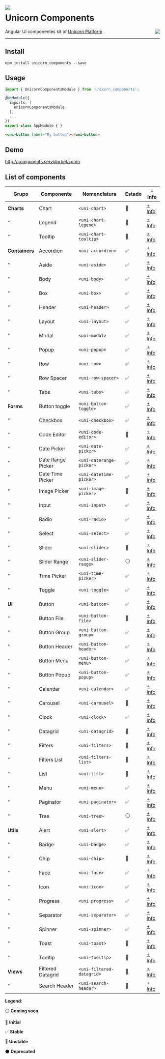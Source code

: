 <a target="_blank" href="https://getunicorn.io"><img src="https://bitbucket-assetroot.s3.amazonaws.com/c/photos/2017/Jul/07/2615006260-5-nitsnetsstudios-ondemand-UNI_avatar.png" align="left"></a>

Unicorn Components
==================

<a target="_blank" href="https://travis-ci.org/nitsnets/unicorn_components"><img src="https://travis-ci.org/nitsnets/unicorn_components.svg?branch=master" align="right"></a>


Angular UI componentes kit of [Unicorn Platform][unicorn].


----

## Install

```shell
npm install unicorn_components --save
```

## Usage

```typescript
import { UnicornComponentsModule } from 'unicorn_components';

@NgModule({
  imports: [
    UnicornComponentsModule
  ],
  ...
})
export class AppModule { }
```

```html
<uni-button label="My button"></uni-button>
```

## Demo

http://components.servidorbeta.com


## List of components

| Grupo          | Componente        | Nomenclatura              | Estado              | + Info 
| -------------- | ----------------- | ------------------------- | ------------------- | ------- 
| **Charts**     | Chart             | `<uni-chart>`             | :large_blue_circle: | [+ Info][charts/chart]
| "              | Legend            | `<uni-chart-legend>`      | :large_blue_circle: | [+ Info][charts/chart-legend]
| "              | Tooltip           | `<uni-chart-tooltip>`     | :red_circle:        | [+ Info][charts/chart-tooltip]
| **Containers** | Accordion         | `<uni-accordion>`         | :white_check_mark:  | [+ Info][containers/accordion]
| "              | Aside             | `<uni-aside>`             | :white_check_mark:  | [+ Info][containers/aside]
| "              | Body              | `<uni-body>`              | :white_check_mark:  | [+ Info][containers/body]
| "              | Box               | `<uni-box>`               | :white_check_mark:  | [+ Info][containers/box]
| "              | Header            | `<uni-header>`            | :white_check_mark:  | [+ Info][containers/header]
| "              | Layout            | `<uni-layout>`            | :white_check_mark:  | [+ Info][containers/layout]
| "              | Modal             | `<uni-modal>`             | :white_check_mark:  | [+ Info][containers/modal]
| "              | Popup             | `<uni-popup>`             | :white_check_mark:  | [+ Info][containers/popup]
| "              | Row               | `<uni-row>`               | :white_check_mark:  | [+ Info][containers/row]
| "              | Row Spacer        | `<uni-row-spacer>`        | :white_check_mark:  | [+ Info][containers/row-spacer]
| "              | Tabs              | `<uni-tabs>`              | :white_check_mark:  | [+ Info][containers/tabs]
| **Forms**      | Button toggle     | `<uni-button-toggle>`     | :white_check_mark:  | [+ Info][forms/button-toggle]
| "              | Checkbox          | `<uni-checkbox>`          | :white_check_mark:  | [+ Info][forms/checkbox]
| "              | Code Editor       | `<uni-code-editor>`       | :red_circle:        | [+ Info][forms/code-editor]
| "              | Date Picker       | `<uni-date-picker>`       | :white_check_mark:  | [+ Info][forms/date-picker]
| "              | Date Range Picker | `<uni-daterange-picker>`  | :white_check_mark:  | [+ Info][forms/daterange-picker]
| "              | Date Time Picker  | `<uni-datetime-picker>`   | :white_check_mark:  | [+ Info][forms/datetime-picker]
| "              | Image Picker      | `<uni-image-picker>`      | :large_blue_circle: | [+ Info][forms/image-picker]
| "              | Input             | `<uni-input>`             | :white_check_mark:  | [+ Info][forms/input]
| "              | Radio             | `<uni-radio>`             | :white_check_mark:  | [+ Info][forms/radio]
| "              | Select            | `<uni-select>`            | :white_check_mark:  | [+ Info][forms/select]
| "              | Slider            | `<uni-slider>`            | :large_blue_circle: | [+ Info][forms/slider]
| "              | Slider Range      | `<uni-slider-range>`      | :white_circle:      | [+ Info][forms/slider-range]
| "              | Time Picker       | `<uni-time-picker>`       | :white_check_mark:  | [+ Info][forms/time-picker]
| "              | Toggle            | `<uni-toggle>`            | :white_check_mark:  | [+ Info][forms/toggle]
| **UI**         | Button            | `<uni-button>`            | :white_check_mark:  | [+ Info][ui/button]
| "              | Button File       | `<uni-button-file>`       | :large_blue_circle: | [+ Info][ui/button-file]
| "              | Button Group      | `<uni-button-group>`      | :white_check_mark:  | [+ Info][ui/button-group]
| "              | Button Header     | `<uni-button-header>`     | :white_check_mark:  | [+ Info][ui/button-header]
| "              | Button Menu       | `<uni-button-menu>`       | :white_check_mark:  | [+ Info][ui/button-menu]
| "              | Button Popup      | `<uni-button-popup>`      | :white_check_mark:  | [+ Info][ui/button-popup]
| "              | Calendar          | `<uni-calendar>`          | :white_check_mark:  | [+ Info][ui/calendar]
| "              | Carousel          | `<uni-carousel>`          | :large_blue_circle: | [+ Info][ui/carousel]
| "              | Clock             | `<uni-clock>`             | :white_check_mark:  | [+ Info][ui/clock]
| "              | Datagrid          | `<uni-datagrid>`          | :large_blue_circle: | [+ Info][ui/datagrid]
| "              | Filters           | `<uni-filters>`           | :large_blue_circle: | [+ Info][ui/filters]
| "              | Filters List      | `<uni-filters-list>`      | :large_blue_circle: | [+ Info][ui/filters-list]
| "              | List              | `<uni-list>`              | :large_blue_circle: | [+ Info][ui/list]
| "              | Menu              | `<uni-menu>`              | :white_check_mark:  | [+ Info][ui/menu]
| "              | Paginator         | `<uni-paginator>`         | :white_check_mark:  | [+ Info][ui/paginator]
| "              | Tree              | `<uni-tree>`              | :white_circle:      | [+ Info][ui/tree]
| **Utils**      | Alert             | `<uni-alert>`             | :white_check_mark:  | [+ Info][utils/alert]
| "              | Badge             | `<uni-badge>`             | :white_check_mark:  | [+ Info][utils/badge]
| "              | Chip              | `<uni-chip>`              | :large_blue_circle: | [+ Info][utils/chip]
| "              | Face              | `<uni-face>`              | :white_check_mark:  | [+ Info][utils/face]
| "              | Icon              | `<uni-icon>`              | :white_check_mark:  | [+ Info][utils/icon]
| "              | Progress          | `<uni-progress>`          | :white_check_mark:  | [+ Info][utils/progress]
| "              | Separator         | `<uni-separator>`         | :white_check_mark:  | [+ Info][utils/separator]
| "              | Spinner           | `<uni-spinner>`           | :white_check_mark:  | [+ Info][utils/spinner]
| "              | Toast             | `<uni-toast>`             | :red_circle:        | [+ Info][utils/toast]
| "              | Tooltip           | `<uni-tooltip>`           | :red_circle:        | [+ Info][utils/tooltip]
| **Views**      | Filtered Datagrid | `<uni-filtered-datagrid>` | :large_blue_circle: | [+ Info][views/filtered-datagrid]
| "              | Search Header     | `<uni-search-header>`     | :large_blue_circle: | [+ Info][views/search-header]

**Legend**:

:white_circle: **Coming soon** 

:large_blue_circle: **Initial**

:white_check_mark: **Stable**

:red_circle: **Unstable**

:black_circle: **Deprecated**


[unicorn]: https://getunicorn.io
[demo]: http://components.servidorbeta.com

[charts/chart]: https://github.com/nitsnets/unicorn_components/tree/master/src/components/charts/chart
[charts/chart-legend]: https://github.com/nitsnets/unicorn_components/tree/master/src/components/charts/chart-legend
[charts/chart-tooltip]: https://github.com/nitsnets/unicorn_components/tree/master/src/components/charts/chart-tooltip
[containers/accordion]: https://github.com/nitsnets/unicorn_components/tree/master/src/components/containers/accordion
[containers/aside]: https://github.com/nitsnets/unicorn_components/tree/master/src/components/containers/aside
[containers/body]: https://github.com/nitsnets/unicorn_components/tree/master/src/components/containers/body
[containers/box]: https://github.com/nitsnets/unicorn_components/tree/master/src/components/containers/box
[containers/header]: https://github.com/nitsnets/unicorn_components/tree/master/src/components/containers/header
[containers/layout]: https://github.com/nitsnets/unicorn_components/tree/master/src/components/containers/layout
[containers/modal]: https://github.com/nitsnets/unicorn_components/tree/master/src/components/containers/modal
[containers/popup]: https://github.com/nitsnets/unicorn_components/tree/master/src/components/containers/popup
[containers/row]: https://github.com/nitsnets/unicorn_components/tree/master/src/components/containers/row
[containers/row-spacer]: https://github.com/nitsnets/unicorn_components/tree/master/src/components/containers/row-spacer
[containers/tabs]: https://github.com/nitsnets/unicorn_components/tree/master/src/components/containers/tabs
[forms/button-toggle]: https://github.com/nitsnets/unicorn_components/tree/master/src/components/forms/button-toggle
[forms/checkbox]: https://github.com/nitsnets/unicorn_components/tree/master/src/components/forms/checkbox
[forms/code-editor]: https://github.com/nitsnets/unicorn_components/tree/master/src/components/forms/code-editor
[forms/date-picker]: https://github.com/nitsnets/unicorn_components/tree/master/src/components/forms/date-picker
[forms/daterange-picker]: https://github.com/nitsnets/unicorn_components/tree/master/src/components/forms/daterange-picker
[forms/datetime-picker]: https://github.com/nitsnets/unicorn_components/tree/master/src/components/forms/datetime-picker
[forms/image-picker]: https://github.com/nitsnets/unicorn_components/tree/master/src/components/forms/image-picker
[forms/input]: https://github.com/nitsnets/unicorn_components/tree/master/src/components/forms/input
[forms/radio]: https://github.com/nitsnets/unicorn_components/tree/master/src/components/forms/radio
[forms/select]: https://github.com/nitsnets/unicorn_components/tree/master/src/components/forms/select
[forms/slider]: https://github.com/nitsnets/unicorn_components/tree/master/src/components/forms/slider
[forms/slider-range]: https://github.com/nitsnets/unicorn_components/tree/master/src/components/forms/slider-range
[forms/time-picker]: https://github.com/nitsnets/unicorn_components/tree/master/src/components/forms/time-picker
[forms/toggle]: https://github.com/nitsnets/unicorn_components/tree/master/src/components/forms/toggle
[ui/button]: https://github.com/nitsnets/unicorn_components/tree/master/src/components/ui/button
[ui/button-file]: https://github.com/nitsnets/unicorn_components/tree/master/src/components/ui/button
[ui/button-group]: https://github.com/nitsnets/unicorn_components/tree/master/src/components/ui/button-group
[ui/button-header]: https://github.com/nitsnets/unicorn_components/tree/master/src/components/ui/button-header
[ui/button-menu]: https://github.com/nitsnets/unicorn_components/tree/master/src/components/ui/button-menu
[ui/button-popup]: https://github.com/nitsnets/unicorn_components/tree/master/src/components/ui/button-popup
[ui/calendar]: https://github.com/nitsnets/unicorn_components/tree/master/src/components/ui/calendar
[ui/carousel]: https://github.com/nitsnets/unicorn_components/tree/master/src/components/ui/carousel
[ui/clock]: https://github.com/nitsnets/unicorn_components/tree/master/src/components/ui/clock
[ui/datagrid]: https://github.com/nitsnets/unicorn_components/tree/master/src/components/ui/datagrid
[ui/filters]: https://github.com/nitsnets/unicorn_components/tree/master/src/components/ui/filters
[ui/filters-list]: https://github.com/nitsnets/unicorn_components/tree/master/src/components/ui/filters-list
[ui/list]: https://github.com/nitsnets/unicorn_components/tree/master/src/components/ui/list
[ui/menu]: https://github.com/nitsnets/unicorn_components/tree/master/src/components/ui/menu
[ui/paginator]: https://github.com/nitsnets/unicorn_components/tree/master/src/components/ui/paginator
[ui/tree]: https://github.com/nitsnets/unicorn_components/tree/master/src/components/ui/tree
[utils/alert]: https://github.com/nitsnets/unicorn_components/tree/master/src/components/utils/alert
[utils/badge]: https://github.com/nitsnets/unicorn_components/tree/master/src/components/utils/badge
[utils/chip]: https://github.com/nitsnets/unicorn_components/tree/master/src/components/utils/chip
[utils/face]: https://github.com/nitsnets/unicorn_components/tree/master/src/components/utils/face
[utils/icon]: https://github.com/nitsnets/unicorn_components/tree/master/src/components/utils/icon
[utils/progress]: https://github.com/nitsnets/unicorn_components/tree/master/src/components/utils/progress
[utils/separator]: https://github.com/nitsnets/unicorn_components/tree/master/src/components/utils/separator
[utils/spinner]: https://github.com/nitsnets/unicorn_components/tree/master/src/components/utils/spinner
[utils/toast]: https://github.com/nitsnets/unicorn_components/tree/master/src/components/utils/toast
[utils/tooltip]: https://github.com/nitsnets/unicorn_components/tree/master/src/components/utils/tooltip
[views/filtered-datagrid]: https://github.com/nitsnets/unicorn_components/tree/master/src/components/views/filtered-datagrid
[views/search-header]: https://github.com/nitsnets/unicorn_components/tree/master/src/components/views/search-header
